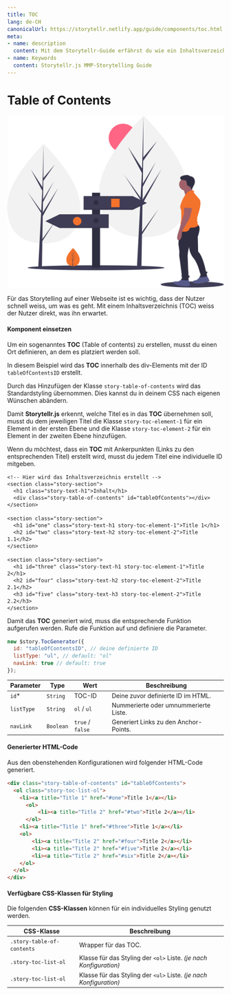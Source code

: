 ```yaml
---
title: TOC
lang: de-CH
canonicalUrl: https://storytellr.netlify.app/guide/components/toc.html
meta:
- name: description
  content: Mit dem Storytellr-Guide erfährst du wie ein Inhaltsverzeichnis erstellt werden kann.
- name: Keywords
  content: Storytellr.js MMP-Storytelling Guide
---
```


# Table of Contents
![Table of Contents in Storytellr.js](../../assets/illustration/undraw_road_sign.svg)

Für das Storytelling auf einer Webseite ist es wichtig, dass der Nutzer schnell weiss, um was es geht. Mit einem Inhaltsverzeichnis (TOC)
weiss der Nutzer direkt, was ihn erwartet.

#### Komponent einsetzen
Um ein sogenanntes **TOC** (Table of contents) zu erstellen, musst du einen Ort definieren, an dem es platziert werden soll.

In diesem Beispiel wird das **TOC** innerhalb des div-Elements mit der ID `tableOfContentsID` erstellt.

Durch das Hinzufügen der Klasse `story-table-of-contents` wird das Standardstyling übernommen. Dies kannst du
in deinem CSS nach eigenen Wünschen abändern.

Damit **Storytellr.js** erkennt, welche Titel es in das **TOC** übernehmen soll, musst du dem jeweiligen Titel die Klasse
`story-toc-element-1` für ein Element in der ersten Ebene und die Klasse `story-toc-element-2` für ein Element in der zweiten Ebene hinzufügen.

Wenn du möchtest, dass ein **TOC** mit Ankerpunkten (Links zu den entsprechenden Titel) erstellt wird, musst du jedem Titel eine individuelle ID mitgeben.
```html{4,8-9,13-15}
<!-- Hier wird das Inhaltsverzeichnis erstellt -->
<section class="story-section">
  <h1 class="story-text-h1">Inhalt</h1>
  <div class="story-table-of-contents" id="tableOfContents"></div>
</section>
 
<section class="story-section">
  <h1 id="one" class="story-text-h1 story-toc-element-1">Title 1</h1>
  <h2 id="two" class="story-text-h2 story-toc-element-2">Title 1.1</h2>
</section>

<section class="story-section">
  <h1 id="three" class="story-text-h1 story-toc-element-1">Title 2</h1>
  <h2 id="four" class="story-text-h2 story-toc-element-2">Title 2.1</h2>
  <h3 id="five" class="story-text-h3 story-toc-element-2">Title 2.2</h3>
</section>
```

Damit das **TOC** generiert wird, muss die entsprechende Funktion aufgerufen werden. Rufe die Funktion auf und definiere die Parameter.

```js
new $story.TocGenerator({
  id: "tableOfContentsID", // deine definierte ID
  listType: "ul", // default: "ol" 
  navLink: true // default: true
});
```

| Parameter        | Type     | Wert  | Beschreibung
| ------------- | ------------- | ------------- |------------- |
| `id`<span class="required-star">*</span> | `String` | TOC-ID| Deine zuvor definierte ID im HTML. |
| `listType`      |  `String`  | `ol` / `ul` | Nummerierte  oder umnummerierte Liste. |
| `navLink` | `Boolean`  |  `true` / `false` | Generiert Links zu den Anchor-Points. |

#### Generierter HTML-Code
Aus den obenstehenden Konfigurationen wird folgender HTML-Code generiert.
```html
<div class="story-table-of-contents" id="tableOfContents">
  <ol class="story-toc-list-ol">
    <li><a title="Title 1" href="#one">Title 1</a></li>
      <ol>
          <li><a title="Title 2" href="#two">Title 2</a></li>
      </ol>
    <li><a title="Title 1" href="#three">Title 1</a></li>
    <ol>
        <li><a title="Title 2" href="#four">Title 2</a></li>
        <li><a title="Title 2" href="#five">Title 2</a></li>
        <li><a title="Title 2" href="#six">Title 2</a></li>
    </ol>
  </ol>
</div>
```

#### Verfügbare CSS-Klassen für Styling
Die folgenden **CSS-Klassen** können für ein individuelles Styling genutzt werden.

| CSS-Klasse | Beschreibung |
| ------------- | ------------- |
| `.story-table-of-contents` | Wrapper für das TOC. |
| `.story-toc-list-ol` | Klasse für das Styling der `<ol>` Liste. *(je nach Konfiguration)* |
| `.story-toc-list-ol` | Klasse für das Styling der `<ul>` Liste. *(je nach Konfiguration)*|
